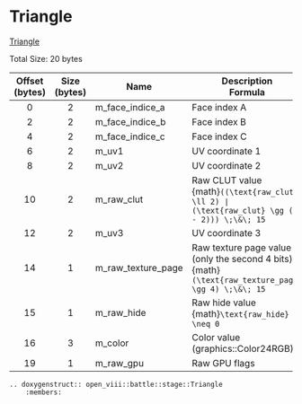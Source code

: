 Triangle
=====
[Triangle](https://wiki.ffrtt.ru/index.php?title=FF8/FileFormat_X#Triangle)

Total Size: 20 bytes

| Offset (bytes) | Size (bytes) | Name               | Description </br>Formula                                                                                 |
|:--------------:|:------------:|--------------------|----------------------------------------------------------------------------------------------------------|
|       0        |      2       | m_face_indice_a    | Face index A                                                                                             |
|       2        |      2       | m_face_indice_b    | Face index B                                                                                             |
|       4        |      2       | m_face_indice_c    | Face index C                                                                                             |
|       6        |      2       | m_uv1              | UV coordinate 1                                                                                          |
|       8        |      2       | m_uv2              | UV coordinate 2                                                                                          |
|       10       |      2       | m_raw_clut         | Raw CLUT value </br>{math}`((\text{raw_clut} \ll 2) ∣ (\text{raw_clut} \gg (16 - 2))) \;\&\; 15`         |
|       12       |      2       | m_uv3              | UV coordinate 3                                                                                          |
|       14       |      1       | m_raw_texture_page | Raw texture page value (only the second 4 bits) </br>{math}`(\text{raw_texture_page} \gg 4) \;\&\; 15`   |
|       15       |      1       | m_raw_hide         | Raw hide value </br>{math}`\text{raw_hide} \neq 0`                                                       |
|       16       |      3       | m_color            | Color value </br>(graphics::Color24RGB)                                                                  |
|       19       |      1       | m_raw_gpu          | Raw GPU flags                                                                                            |

```{eval-rst}
.. doxygenstruct:: open_viii::battle::stage::Triangle
    :members:
```